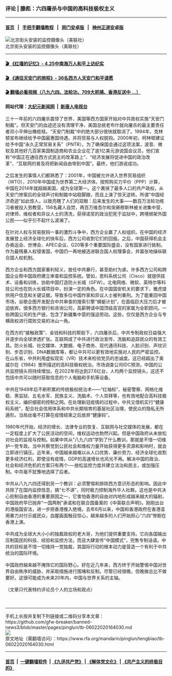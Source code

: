 ### 评论 | 滕彪：六四屠杀与中国的高科技极权主义
------------------------

#### [首页](https://github.com/gfw-breaker/banned-news3/blob/master/README.md) &nbsp;&nbsp;|&nbsp;&nbsp; [手把手翻墙教程](https://github.com/gfw-breaker/guides/wiki) &nbsp;&nbsp;|&nbsp;&nbsp; [网门安卓版](https://github.com/oGate2/oGate) &nbsp;&nbsp;|&nbsp;&nbsp; [神州正道安卓版](https://github.com/SzzdOgate/update) 



<div id="headerimg">
 <img alt="北京街头安装的监控摄像头（美联社）" src="https://www.rfa.org/mandarin/yataibaodao/renquanfazhi/rc-12052019105635.html/yt1205z.jpg/@@images/ed94adbf-9943-44aa-a39d-0a08f63acb7b.jpeg" title="北京街头安装的监控摄像头（美联社）"/>
 <div id="headerimgcontents">
  <div id="headerimgcaption">
   <span>
    北京街头安装的监控摄像头（美联社）
   </span>
   <!-- zoomattribute -->
  </div>
  <!-- headerimgcaption -->
 </div>
 <!-- headerimagecontents -->
</div>

<hr/>


#### [ 🎬  《红墙的记忆》- 4.25中南海万人和平上访纪实](http://141.164.39.94:10000/videos/legend/425.html)

#### [ 🎬  《通往天安门的旅程》- 36名西方人天安门和平请愿 ](http://141.164.39.94:10000/videos/legend/JTT.html)

#### [ 🎬  翻墙必看视频（八九六四、法轮功、709大抓捕、香港反送中 ...）](https://github.com/gfw-breaker/links/blob/master/banned.md)

#### 网站代理：[大纪元新闻网](http://167.172.10.89:10080/gb/) &nbsp;|&nbsp; [新唐人电视台](http://167.172.10.89:8808/gb/)

<div id="storytext">
 <div>
  <div class="slot_header">
  </div>
 </div>
 <p>
  三十一年前的六四屠杀震惊了世界，美国等西方国家开始对中共政权实施“天安门制裁”。但天安门的血迹还没有清理干净，美国总统老布什就向屠杀的最主要责任者邓小平伸出橄榄枝。“天安门制裁”中的绝大部分很快就取消了。1994年，克林顿宣布继续给予中国最惠国待遇，并将贸易与人权脱钩。2000年初，柯林顿建议给予中国“永久正常贸易关系”（PNTR）。为了确保国会通过这项法案，波音、微软及其他好几百家美国制造商和农业企业花了逾1亿美元游说国会议员，他们宣称“中国正在通往西方式民主的改革路上”、“经济发展将促进中国的政治改革”、“互联网的普及将把新闻自由带到中国”。最终，他们游说成功。
  <br/>
  <br/>
  之后发生的事情人们都熟悉了：2001年，中国被允许进入世界贸易组织（WTO），2010年中国成为世界第二大经济体。按照购买力平价（PPP）计算，中国在2014年就超越美国，成为全球第一。这个裹挟了最多人口的共产政权，从天安门惨案后的全球声讨和制裁中站稳脚跟，而且上演了惊天逆转。所谓“中国经济奇迹”如此惊人，以致亮瞎了人们的双眼：后来发生的大事——数百万法轮功练习者被投入劳教营，156名藏人自焚，两百万维吾尔和突厥穆斯林被关进集中营，对律师、维权者和异议人士的清洗，获得诺奖的政治犯死于监狱中，跨境绑架外国公民——似乎引不起什么波澜了。
  <br/>
  <br/>
  在针对人权与贸易脱钩一事的激烈斗争中，西方企业赢了人权组织。在中国的经济发展登上经济全球化的快车后，西方公司收割它们的回报。之后，中国获得机会主办奥运会、世博会、APEC会议、G20等多个重要国际盛会，没有国家进行抵制。作为最残暴人权侵害国，中国仍一再地被选进联合国人权理事会，并嚣张地操纵联合国人权机制。
  <br/>
  <br/>
  西方企业和西方国家重利轻义，放任中共暴行，甚至助纣为虐。许多西方公司和跨国企业帮中国政府建立审查和监控系统。譬如，思科系统公司（Cisco）就提供技术、设备和训练，协助中国打造防火长城（GFW）。北电网络、微软、英特尔等科技公司也在防火长城项目中，扮演一定的角色。在中国国安机关的要求下，雅虎提供用户信息和关键证据，导致多位中国作家和异议人士被判重刑。为了能重回中国市场，谷歌企图开发配合中共审查的搜索引擎“蜻蜓计划”，在面临巨大压力后才被迫放弃。很多西方银行和咨询公司，高薪聘请中国顶级高官的家属为全职顾问。一些跨国公司的生产链，包含了新疆集中营的强迫劳动。这些，仅仅是西方企业与专横政权进行腐败交易的冰山一角。
  <br/>
  <br/>
  在西方的“接触政策”、金钱和科技的帮助下，六四屠杀后，中共专制政权日益强大并逐步向全球渗透扩张。互联网成了中共进行政治宣传、洗脑和追踪民众的有效工具。防火长城、社交媒体、大数据、电子商务、现代通讯科技、人脸识别、声纹识别、步态识别、DNA数据库等，都让中共可以更有效地实施对人民的严密监控。在山东省，中共利用虚拟现实（VR）技术来检验党员的忠诚度。这已经超出了奥威尔在《1984》里所描述的高科技极权统治。市场调查公司IDC预测，中国的公共监控镜头将持续增加，在2022年将达到27.6亿台，人均两个监控镜头，这还不包括中共可以随时获取信息的个人电脑和手机等设备。
  <br/>
  <br/>
  中共在1949年后不断积累的传统极权统治术——“红袖标”、秘密警察、网格化维稳、黑监狱、五毛水军、民族主义、洗脑术、个人崇拜等，也有效地配合高科技极权主义，编织细密的控制之网。在处理新冠疫情的过程中，中共又借机实行“健康码系统”，配合社会信用体系和中共长期培育的基层社区治理，使民众的隐私无所遁形。当局丝毫不打算在疫情结束之后放弃“健康码”。
  <br/>
  <br/>
  1980年代开始，经济的增长、法律专业的恢复、互联网与社交媒体的发展，都在一定程度上扩大了公民活动的空间，维权运动也勃然兴起。但是中国政府从未放松对社会的监视与控制。如果中共从“八九六四”学到了什么教训，那就是不惜一切维护一党专政。当中共察觉到公民社会和维权力量开始获得更多资源和影响时，就会立即进行镇压。近年来，中国越来越难以从人口优势、廉价劳力、经济全球化收割更多经济红利，即使没有疫情，GDP的高速增长也风光不再。解决中国的政治、社会和经济危机的方案只有两个──放松监控力度并建立法治和民主，或加强压制。中共毫不犹豫地选择了后者。
  <br/>
  <br/>
  中共从八九六四还得到另一个教训：必须警惕和排除西方意识形态的影响。因此中共除了在国内监控信息，搞“七不讲”，同时极力控制海外华人社群。这也是中共决心扼制自由香港的重要原因之一，它害怕香港的自由对内地形成越来越大的辐射。中国政府早已抛弃“一国两制”承诺和在联合国备案的《中英联合声明》。刚刚出台的港版国安法，进一步把香港推入绝境。去年6月以来，中国和香港政府在香港滥用暴力对付示威民众，血腥画面触目惊心，越来越多的人们开始担心“六四”惨剧在香港上演。
  <br/>
  <br/>
  中共成为全球大大小小的独裁政权的老大哥，为他们提供重要支持。它向各国输出压制国民的科技、经验和监控方法，而且大肆宣传“中国模式”，兜售专制话语。中共的目标是不惜一切维持一党独裁，其国际行动的根本动力是营造一个有利于中共统治的国际环境。
  <br/>
  <br/>
  中国政府越来越不掩饰它的国际野心。好在近几年来，西方终于开始警惕中国对世界自由秩序的威胁，并采取措施进行围堵和反制。尽管已经很晚，但晚做总比不做要好。这很可能成为未来20年内，中国与世界关系的主轴。
  <br/>
  <br/>
  （文章只代表特约评论员个人的立场和观点）
  <br/>
  <br/>
  <br/>
 </p>
</div>

<hr/>
手机上长按并复制下列链接或二维码分享本文章：<br/>
https://github.com/gfw-breaker/banned-news3/blob/master/pages/pinglun/tb-06022020164030.md <br/>
<a href='https://github.com/gfw-breaker/banned-news3/blob/master/pages/pinglun/tb-06022020164030.md'><img src='https://github.com/gfw-breaker/banned-news3/blob/master/pages/pinglun/tb-06022020164030.md.png'/></a> <br/>
原文地址（需翻墙访问）：https://www.rfa.org/mandarin/pinglun/tengbiao/tb-06022020164030.html


------------------------
#### [首页](https://github.com/gfw-breaker/banned-news3/blob/master/README.md) &nbsp;|&nbsp; [一键翻墙软件](https://github.com/gfw-breaker/nogfw/blob/master/README.md) &nbsp;| [《九评共产党》](https://github.com/gfw-breaker/9ping.md/blob/master/README.md#九评之一评共产党是什么) | [《解体党文化》](https://github.com/gfw-breaker/jtdwh.md/blob/master/README.md) | [《共产主义的终极目的》](https://github.com/gfw-breaker/gczydzjmd.md/blob/master/README.md)


<img src='http://gfw-breaker.win/banned-news3/pages/pinglun/tb-06022020164030.md' width='0px' height='0px'/>